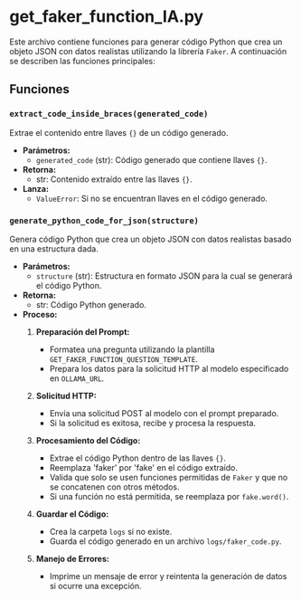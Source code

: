 # get_faker_function_IA.py

Este archivo contiene funciones para generar código Python que crea un objeto JSON con datos realistas utilizando la librería `Faker`. A continuación se describen las funciones principales:

## Funciones

### `extract_code_inside_braces(generated_code)`
Extrae el contenido entre llaves `{}` de un código generado.

- **Parámetros:**
  - `generated_code` (str): Código generado que contiene llaves `{}`.
- **Retorna:**
  - str: Contenido extraído entre las llaves `{}`.
- **Lanza:**
  - `ValueError`: Si no se encuentran llaves en el código generado.

### `generate_python_code_for_json(structure)`
Genera código Python que crea un objeto JSON con datos realistas basado en una estructura dada.

- **Parámetros:**
  - `structure` (str): Estructura en formato JSON para la cual se generará el código Python.
- **Retorna:**
  - str: Código Python generado.
- **Proceso:**
  1. **Preparación del Prompt:**
     - Formatea una pregunta utilizando la plantilla `GET_FAKER_FUNCTION_QUESTION_TEMPLATE`.
     - Prepara los datos para la solicitud HTTP al modelo especificado en `OLLAMA_URL`.

  2. **Solicitud HTTP:**
     - Envía una solicitud POST al modelo con el prompt preparado.
     - Si la solicitud es exitosa, recibe y procesa la respuesta.

  3. **Procesamiento del Código:**
     - Extrae el código Python dentro de las llaves `{}`.
     - Reemplaza 'faker' por 'fake' en el código extraído.
     - Valida que solo se usen funciones permitidas de `Faker` y que no se concatenen con otros métodos.
     - Si una función no está permitida, se reemplaza por `fake.word()`.

  4. **Guardar el Código:**
     - Crea la carpeta `logs` si no existe.
     - Guarda el código generado en un archivo `logs/faker_code.py`.

  5. **Manejo de Errores:**
     - Imprime un mensaje de error y reintenta la generación de datos si ocurre una excepción.

